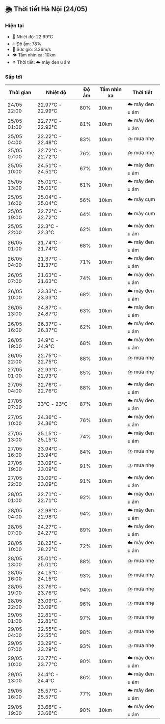 ## 🌦️ Thời tiết Hà Nội (24/05)

### Hiện tại

- 🌡️ Nhiệt độ: 22.99℃
- 💦 Độ ẩm: 78%
- 💨 Sức gió: 3.36m/s
- 👁️ Tầm nhìn xa: 10km
- ☂️ Thời tiết: ☁️ mây đen u ám

### Sắp tới

| Thời gian | Nhiệt độ | Độ ẩm | Tầm nhìn xa | Thời tiết |
| --- | --- | --- | --- | --- |
| 24/05 22:00 | 22.97℃ - 22.99℃ | 80% | 10km | ☁️ mây đen u ám |
| 25/05 01:00 | 22.77℃ - 22.92℃ | 81% | 10km | ☁️ mây đen u ám |
| 25/05 04:00 | 22.22℃ - 22.48℃ | 83% | 10km | ⛈️ mưa nhẹ |
| 25/05 07:00 | 22.72℃ - 22.72℃ | 76% | 10km | ⛈️ mưa nhẹ |
| 25/05 10:00 | 24.51℃ - 24.51℃ | 67% | 10km | ☁️ mây đen u ám |
| 25/05 13:00 | 25.01℃ - 25.01℃ | 61% | 10km | ☁️ mây đen u ám |
| 25/05 16:00 | 25.04℃ - 25.04℃ | 56% | 10km | ☁️ mây cụm |
| 25/05 19:00 | 22.72℃ - 22.72℃ | 64% | 10km | ☁️ mây cụm |
| 25/05 22:00 | 22.3℃ - 22.3℃ | 62% | 10km | ☁️ mây đen u ám |
| 26/05 01:00 | 21.74℃ - 21.74℃ | 68% | 10km | ☁️ mây đen u ám |
| 26/05 04:00 | 21.37℃ - 21.37℃ | 71% | 10km | ☁️ mây đen u ám |
| 26/05 07:00 | 21.63℃ - 21.63℃ | 74% | 10km | ☁️ mây đen u ám |
| 26/05 10:00 | 23.33℃ - 23.33℃ | 68% | 10km | ☁️ mây đen u ám |
| 26/05 13:00 | 24.87℃ - 24.87℃ | 63% | 10km | ☁️ mây đen u ám |
| 26/05 16:00 | 26.37℃ - 26.37℃ | 62% | 10km | ☁️ mây đen u ám |
| 26/05 19:00 | 24.9℃ - 24.9℃ | 68% | 10km | ☁️ mây đen u ám |
| 26/05 22:00 | 22.75℃ - 22.75℃ | 88% | 10km | ⛈️ mưa nhẹ |
| 27/05 01:00 | 22.93℃ - 22.93℃ | 85% | 10km | ⛈️ mưa nhẹ |
| 27/05 04:00 | 22.76℃ - 22.76℃ | 88% | 10km | ☁️ mây đen u ám |
| 27/05 07:00 | 23℃ - 23℃ | 87% | 10km | ☁️ mây đen u ám |
| 27/05 10:00 | 24.36℃ - 24.36℃ | 76% | 10km | ☁️ mây đen u ám |
| 27/05 13:00 | 25.15℃ - 25.15℃ | 74% | 10km | ☁️ mây đen u ám |
| 27/05 16:00 | 23.94℃ - 23.94℃ | 84% | 10km | ⛈️ mưa nhẹ |
| 27/05 19:00 | 23.09℃ - 23.09℃ | 91% | 10km | ⛈️ mưa nhẹ |
| 27/05 22:00 | 23.09℃ - 23.09℃ | 91% | 10km | ☁️ mây đen u ám |
| 28/05 01:00 | 22.71℃ - 22.71℃ | 92% | 10km | ☁️ mây đen u ám |
| 28/05 04:00 | 22.98℃ - 22.98℃ | 94% | 10km | ☁️ mây đen u ám |
| 28/05 07:00 | 24.27℃ - 24.27℃ | 89% | 10km | ☁️ mây đen u ám |
| 28/05 10:00 | 28.22℃ - 28.22℃ | 72% | 10km | ☁️ mây đen u ám |
| 28/05 13:00 | 25.01℃ - 25.01℃ | 88% | 10km | ⛈️ mưa nhẹ |
| 28/05 16:00 | 24.15℃ - 24.15℃ | 93% | 10km | ⛈️ mưa nhẹ |
| 28/05 19:00 | 23.76℃ - 23.76℃ | 94% | 10km | ⛈️ mưa nhẹ |
| 28/05 22:00 | 23.09℃ - 23.09℃ | 96% | 10km | ⛈️ mưa nhẹ |
| 29/05 01:00 | 22.81℃ - 22.81℃ | 97% | 10km | ⛈️ mưa nhẹ |
| 29/05 04:00 | 22.55℃ - 22.55℃ | 98% | 10km | ⛈️ mưa nhẹ |
| 29/05 07:00 | 23.29℃ - 23.29℃ | 93% | 10km | ⛈️ mưa nhẹ |
| 29/05 10:00 | 23.77℃ - 23.77℃ | 90% | 10km | ☁️ mây đen u ám |
| 29/05 13:00 | 24.4℃ - 24.4℃ | 86% | 10km | ☁️ mây đen u ám |
| 29/05 16:00 | 25.57℃ - 25.57℃ | 77% | 10km | ☁️ mây đen u ám |
| 29/05 19:00 | 23.66℃ - 23.66℃ | 90% | 10km | ☁️ mây đen u ám |
